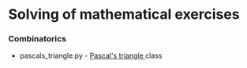 Solving of mathematical exercises
===========================================

### Combinatorics
* pascals_triangle.py - [Pascal's triangle ](https://en.wikipedia.org/wiki/Pascal%27s_triangle)class
